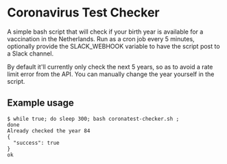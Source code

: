 # Coronavirus Test Checker

A simple bash script that will check if your birth year is available for a vaccination in the Netherlands. Run as a cron job every 5 minutes, optionally provide the SLACK_WEBHOOK variable to have the script post to a Slack channel.

By default it'll currently only check the next 5 years, so as to avoid a rate limit error from the API. You can manually change the year yourself in the script.

## Example usage

```
$ while true; do sleep 300; bash coronatest-checker.sh ;
done
Already checked the year 84
{
  "success": true
}
ok
```
